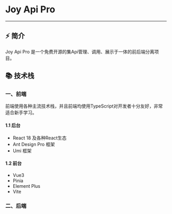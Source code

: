# Joy Api Pro 

------

## ⚡ 简介

Joy Api Pro 是一个免费开源的集Api管理、调用、展示于一体的前后端分离项目。

## 📚 技术栈

### 一、前端

前端使用各种主流技术栈，并且前端均使用TypeScript对开发者十分友好，非常适合新手学习。



####  1.1 后台

-  React 18 及各种React生态
- Ant Design Pro 框架
- Umi 框架

#### 1.2 前台

- Vue3
- Pinia
- Element Plus
- Vite 

### 二、后端



